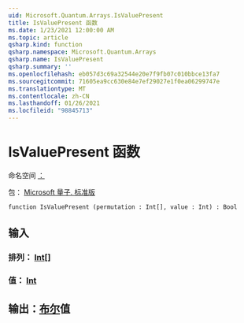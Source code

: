 ```yaml
---
uid: Microsoft.Quantum.Arrays.IsValuePresent
title: IsValuePresent 函数
ms.date: 1/23/2021 12:00:00 AM
ms.topic: article
qsharp.kind: function
qsharp.namespace: Microsoft.Quantum.Arrays
qsharp.name: IsValuePresent
qsharp.summary: ''
ms.openlocfilehash: eb057d3c69a32544e20e7f9fb07c010bbce13fa7
ms.sourcegitcommit: 71605ea9cc630e84e7ef29027e1f0ea06299747e
ms.translationtype: MT
ms.contentlocale: zh-CN
ms.lasthandoff: 01/26/2021
ms.locfileid: "98845713"
---
```

# <a name="isvaluepresent-function"></a>IsValuePresent 函数

命名空间 [：](xref:Microsoft.Quantum.Arrays)

包： [Microsoft 量子. 标准版](https://nuget.org/packages/Microsoft.Quantum.Standard)




```qsharp
function IsValuePresent (permutation : Int[], value : Int) : Bool
```


## <a name="input"></a>输入

### <a name="permutation--int"></a>排列： [Int](xref:microsoft.quantum.lang-ref.int)[]




### <a name="value--int"></a>值： [Int](xref:microsoft.quantum.lang-ref.int)





## <a name="output--bool"></a>输出：[布尔](xref:microsoft.quantum.lang-ref.bool)值

